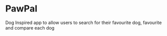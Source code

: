 # PawPal
Dog Inspired app to allow users to search for their favourite dog, favourite and compare each dog
